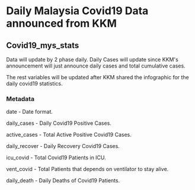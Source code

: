 # Daily Malaysia Covid19 Data announced from KKM

## Covid19_mys_stats

Data will update by 2 phase daily.
Daily Cases will update since KKM's announcement will just announce daily cases and total cumulative cases.

The rest variables will be updated after KKM shared the infographic for the daily covid19 statistics.

### Metadata

date - Date format.

daily_cases - Daily Covid19 Positive Cases.

active_cases - Total Active Positive Covid19 Cases.

daily_recover - Daily Recovery Covid19 Cases.

icu_covid - Total Covid19 Patients in ICU.

vent_covid - Total Patients that depends on ventilator to stay alive.

daily_death - Daily Deaths of Covid19 Patients.
